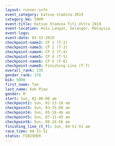```yaml
---
layout: runner-info 
event_category: katsuo-stamina-2019 
category_km: 50KM 
event-title: Katsuo Stamina Titi Ultra 2019 
event-location: Hulu Langat, Selangor, Malaysia 
event-logo: 
event-date: 03-15-2019 
checkpoint-name2: CP 1 (T-2) 
checkpoint-name3: CP 2 (T-3) 
checkpoint-name4: CP 3 (T-4) 
checkpoint-name5: CP 4 (T-5) 
checkpoint-name6: CP 5 (T-6) 
checkpoint-name8: Finishing Line (T-7) 
overall_rank: 235
gender_rank: 170
bib: 5080
first_name: Tan
last_name: Kok Piau
gender: M
start: Sun, 01-00-00 am
checkpoint2: Sun, 02-13-18 am
checkpoint3: Sun, 03-15-08 am
checkpoint4: Sun, 05-16-46 am
checkpoint5: Sun, 07-11-45 am
checkpoint6: Sun, 08-18-56 am
finishing_line_(t_7): Sun, 09-51-51 am
race_time: 08-51-51
status: FINISHER
---
```

